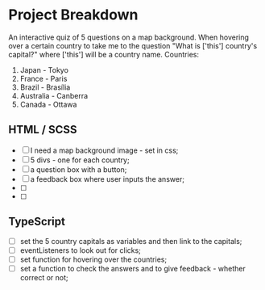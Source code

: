 # Project Breakdown

An interactive quiz of 5 questions on a map background. When hovering over a certain country to take me to the question "What is ['this'] country's capital?" where ['this'] will be a country name. Countries:

1. Japan - Tokyo
2. France - Paris
3. Brazil - Brasília
4. Australia - Canberra
5. Canada - Ottawa

## HTML / SCSS

-   [ ] I need a map background image - set in css;
-   [ ] 5 divs - one for each country;
-   [ ] a question box with a button;
-   [ ] a feedback box where user inputs the answer;
-   [ ]
-   [ ]

## TypeScript

-   [ ] set the 5 country capitals as variables and then link to the capitals;
-   [ ] eventListeners to look out for clicks;
-   [ ] set function for hovering over the countries;
-   [ ] set a function to check the answers and to give feedback - whether correct or not;
